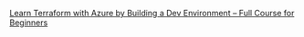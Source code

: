 [Learn Terraform with Azure by Building a Dev Environment – Full Course for Beginners](https://youtu.be/V53AHWun17s)
